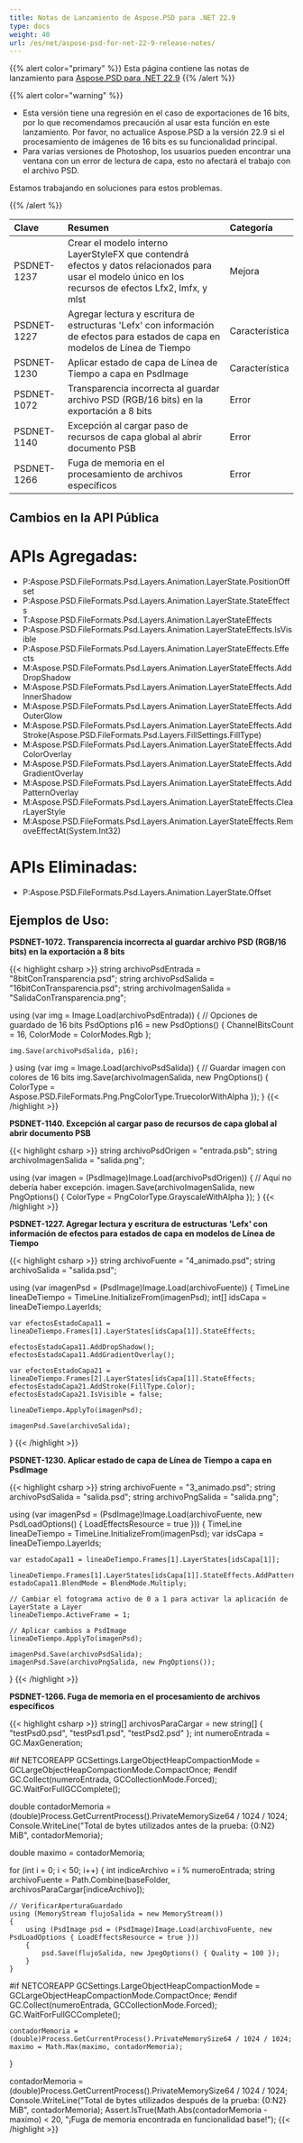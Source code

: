 ```yaml
---
title: Notas de Lanzamiento de Aspose.PSD para .NET 22.9
type: docs
weight: 40
url: /es/net/aspose-psd-for-net-22-9-release-notes/
---
```


{{% alert color="primary" %}}
Esta página contiene las notas de lanzamiento para [Aspose.PSD para .NET 22.9](https://www.nuget.org/packages/Aspose.PSD/)
{{% /alert %}}

{{% alert color="warning" %}}
- Esta versión tiene una regresión en el caso de exportaciones de 16 bits, por lo que recomendamos precaución al usar esta función en este lanzamiento.
Por favor, no actualice Aspose.PSD a la versión 22.9 si el procesamiento de imágenes de 16 bits es su funcionalidad principal.
- Para varias versiones de Photoshop, los usuarios pueden encontrar una ventana con un error de lectura de capa, esto no afectará el trabajo con el archivo PSD.

Estamos trabajando en soluciones para estos problemas.

{{% /alert %}}

|**Clave**|**Resumen**|**Categoría**|
| :- | :- | :- |
|PSDNET-1237|Crear el modelo interno LayerStyleFX que contendrá efectos y datos relacionados para usar el modelo único en los recursos de efectos Lfx2, lmfx, y mlst|Mejora|
|PSDNET-1227|Agregar lectura y escritura de estructuras 'Lefx' con información de efectos para estados de capa en modelos de Línea de Tiempo|Característica|
|PSDNET-1230|Aplicar estado de capa de Línea de Tiempo a capa en PsdImage|Característica|
|PSDNET-1072|Transparencia incorrecta al guardar archivo PSD (RGB/16 bits) en la exportación a 8 bits|Error|
|PSDNET-1140|Excepción al cargar paso de recursos de capa global al abrir documento PSB|Error|
|PSDNET-1266|Fuga de memoria en el procesamiento de archivos específicos|Error|


## **Cambios en la API Pública**
# **APIs Agregadas:**
- P:Aspose.PSD.FileFormats.Psd.Layers.Animation.LayerState.PositionOffset
- P:Aspose.PSD.FileFormats.Psd.Layers.Animation.LayerState.StateEffects
- T:Aspose.PSD.FileFormats.Psd.Layers.Animation.LayerStateEffects
- P:Aspose.PSD.FileFormats.Psd.Layers.Animation.LayerStateEffects.IsVisible
- P:Aspose.PSD.FileFormats.Psd.Layers.Animation.LayerStateEffects.Effects
- M:Aspose.PSD.FileFormats.Psd.Layers.Animation.LayerStateEffects.AddDropShadow
- M:Aspose.PSD.FileFormats.Psd.Layers.Animation.LayerStateEffects.AddInnerShadow
- M:Aspose.PSD.FileFormats.Psd.Layers.Animation.LayerStateEffects.AddOuterGlow
- M:Aspose.PSD.FileFormats.Psd.Layers.Animation.LayerStateEffects.AddStroke(Aspose.PSD.FileFormats.Psd.Layers.FillSettings.FillType)
- M:Aspose.PSD.FileFormats.Psd.Layers.Animation.LayerStateEffects.AddColorOverlay
- M:Aspose.PSD.FileFormats.Psd.Layers.Animation.LayerStateEffects.AddGradientOverlay
- M:Aspose.PSD.FileFormats.Psd.Layers.Animation.LayerStateEffects.AddPatternOverlay
- M:Aspose.PSD.FileFormats.Psd.Layers.Animation.LayerStateEffects.ClearLayerStyle
- M:Aspose.PSD.FileFormats.Psd.Layers.Animation.LayerStateEffects.RemoveEffectAt(System.Int32)


# **APIs Eliminadas:**
- P:Aspose.PSD.FileFormats.Psd.Layers.Animation.LayerState.Offset


## **Ejemplos de Uso:**

**PSDNET-1072. Transparencia incorrecta al guardar archivo PSD (RGB/16 bits) en la exportación a 8 bits**

{{< highlight csharp >}}
string archivoPsdEntrada = "8bitConTransparencia.psd";
string archivoPsdSalida = "16bitConTransparencia.psd";
string archivoImagenSalida = "SalidaConTransparencia.png";

using (var img = Image.Load(archivoPsdEntrada))
{
    // Opciones de guardado de 16 bits
    PsdOptions p16 = new PsdOptions() { ChannelBitsCount = 16, ColorMode = ColorModes.Rgb };

    img.Save(archivoPsdSalida, p16);
}
using (var img = Image.Load(archivoPsdSalida))
{
    // Guardar imagen con colores de 16 bits
    img.Save(archivoImagenSalida, new PngOptions() { ColorType = Aspose.PSD.FileFormats.Png.PngColorType.TruecolorWithAlpha });
}
{{< /highlight >}}

**PSDNET-1140. Excepción al cargar paso de recursos de capa global al abrir documento PSB**

{{< highlight csharp >}}
string archivoPsdOrigen = "entrada.psb";
string archivoImagenSalida = "salida.png";

using (var imagen = (PsdImage)Image.Load(archivoPsdOrigen))
{
    // Aquí no debería haber excepción.
    imagen.Save(archivoImagenSalida, new PngOptions() { ColorType = PngColorType.GrayscaleWithAlpha });
}
{{< /highlight >}}

**PSDNET-1227. Agregar lectura y escritura de estructuras 'Lefx' con información de efectos para estados de capa en modelos de Línea de Tiempo**

{{< highlight csharp >}}
string archivoFuente = "4_animado.psd";
string archivoSalida = "salida.psd";

using (var imagenPsd = (PsdImage)Image.Load(archivoFuente))
{
    TimeLine lineaDeTiempo = TimeLine.InitializeFrom(imagenPsd);
    int[] idsCapa = lineaDeTiempo.LayerIds;

    var efectosEstadoCapa11 = lineaDeTiempo.Frames[1].LayerStates[idsCapa[1]].StateEffects;

    efectosEstadoCapa11.AddDropShadow();
    efectosEstadoCapa11.AddGradientOverlay();

    var efectosEstadoCapa21 = lineaDeTiempo.Frames[2].LayerStates[idsCapa[1]].StateEffects;
    efectosEstadoCapa21.AddStroke(FillType.Color);
    efectosEstadoCapa21.IsVisible = false;

    lineaDeTiempo.ApplyTo(imagenPsd);

    imagenPsd.Save(archivoSalida);
}
{{< /highlight >}}

**PSDNET-1230. Aplicar estado de capa de Línea de Tiempo a capa en PsdImage**

{{< highlight csharp >}}
string archivoFuente = "3_animado.psd";
string archivoPsdSalida = "salida.psd";
string archivoPngSalida = "salida.png";

using (var imagenPsd = (PsdImage)Image.Load(archivoFuente, new PsdLoadOptions() { LoadEffectsResource = true }))
{
    TimeLine lineaDeTiempo = TimeLine.InitializeFrom(imagenPsd);
    var idsCapa = lineaDeTiempo.LayerIds;

    var estadoCapa11 = lineaDeTiempo.Frames[1].LayerStates[idsCapa[1]];

    lineaDeTiempo.Frames[1].LayerStates[idsCapa[1]].StateEffects.AddPatternOverlay();
    estadoCapa11.BlendMode = BlendMode.Multiply;

    // Cambiar el fotograma activo de 0 a 1 para activar la aplicación de LayerState a Layer
    lineaDeTiempo.ActiveFrame = 1;

    // Aplicar cambios a PsdImage
    lineaDeTiempo.ApplyTo(imagenPsd);

    imagenPsd.Save(archivoPsdSalida);
    imagenPsd.Save(archivoPngSalida, new PngOptions());
}
{{< /highlight >}}

**PSDNET-1266. Fuga de memoria en el procesamiento de archivos específicos**

{{< highlight csharp >}}
string[] archivosParaCargar = new string[] { "testPsd0.psd", "testPsd1.psd", "testPsd2.psd" };
int numeroEntrada = GC.MaxGeneration;

#if NETCOREAPP
GCSettings.LargeObjectHeapCompactionMode = GCLargeObjectHeapCompactionMode.CompactOnce;
#endif
GC.Collect(numeroEntrada, GCCollectionMode.Forced);
GC.WaitForFullGCComplete();

double contadorMemoria = (double)Process.GetCurrentProcess().PrivateMemorySize64 / 1024 / 1024;
Console.WriteLine("Total de bytes utilizados antes de la prueba: {0:N2} MiB", contadorMemoria);

double maximo = contadorMemoria;

for (int i = 0; i < 50; i++)
{
    int indiceArchivo = i % numeroEntrada;
    string archivoFuente = Path.Combine(baseFolder, archivosParaCargar[indiceArchivo]);

    // VerificarAperturaGuardado
    using (MemoryStream flujoSalida = new MemoryStream())
    {
        using (PsdImage psd = (PsdImage)Image.Load(archivoFuente, new PsdLoadOptions { LoadEffectsResource = true }))
        {
            psd.Save(flujoSalida, new JpegOptions() { Quality = 100 });
        }
    }

#if NETCOREAPP
    GCSettings.LargeObjectHeapCompactionMode = GCLargeObjectHeapCompactionMode.CompactOnce;
#endif
    GC.Collect(numeroEntrada, GCCollectionMode.Forced);
    GC.WaitForFullGCComplete();

    contadorMemoria = (double)Process.GetCurrentProcess().PrivateMemorySize64 / 1024 / 1024;
    maximo = Math.Max(maximo, contadorMemoria);
}

contadorMemoria = (double)Process.GetCurrentProcess().PrivateMemorySize64 / 1024 / 1024;
Console.WriteLine("Total de bytes utilizados después de la prueba: {0:N2} MiB", contadorMemoria);
Assert.IsTrue(Math.Abs(contadorMemoria - maximo) < 20, "¡Fuga de memoria encontrada en funcionalidad base!"); 
{{< /highlight >}}
